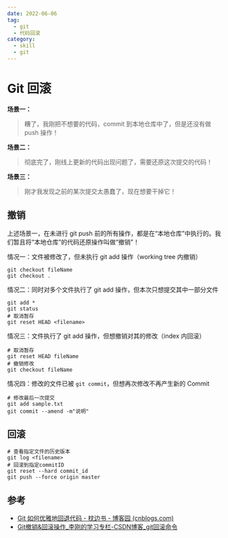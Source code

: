 ```yaml
---
date: 2022-06-06
tag:
  - git
  - 代码回滚
category:
  - skill
  - git
---
```



# Git 回滚


**场景一：**

> 糟了，我刚把不想要的代码，commit 到本地仓库中了，但是还没有做 push 操作！

**场景二：**

> 彻底完了，刚线上更新的代码出现问题了，需要还原这次提交的代码！

**场景三：**

> 刚才我发现之前的某次提交太愚蠢了，现在想要干掉它！


## 撤销

上述场景一，在未进行 git push 前的所有操作，都是在“本地仓库”中执行的。我们暂且将“本地仓库”的代码还原操作叫做“撤销”！

情况一：文件被修改了，但未执行 git add 操作（working tree 内撤销）

```shell
git checkout fileName
git checkout .
```

情况二：同时对多个文件执行了 git add 操作，但本次只想提交其中一部分文件

```shell
git add *
git status
# 取消暂存 
git reset HEAD <filename>
```

情况三：文件执行了 git add 操作，但想撤销对其的修改（index 内回滚）
```shell
# 取消暂存 
git reset HEAD fileName 
# 撤销修改 
git checkout fileName
```

情况四：修改的文件已被 `git commit`，但想再次修改不再产生新的 Commit

```shell
# 修改最后一次提交
git add sample.txt
git commit --amend -m"说明"
```

## 回滚

```shell
# 查看指定文件的历史版本
git log <filename>
# 回滚到指定commitID
git reset --hard commit_id
git push --force origin master
```


## 参考

- [Git 如何优雅地回退代码 - 枕边书 - 博客园 (cnblogs.com)](https://www.cnblogs.com/zhenbianshu/p/12018714.html)
- [Git撤销&回滚操作_李刚的学习专栏-CSDN博客_git回滚命令](https://blog.csdn.net/ligang2585116/article/details/71094887)
